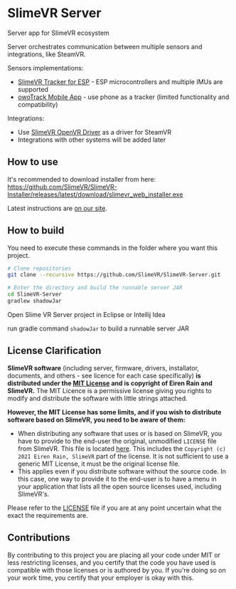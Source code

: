 # SlimeVR Server
Server app for SlimeVR ecosystem

Server orchestrates communication between multiple sensors and integrations, like SteamVR.

Sensors implementations:
* [SlimeVR Tracker for ESP](https://github.com/SlimeVR/SlimeVR-Tracker-ESP) - ESP microcontrollers and multiple IMUs are supported
* [owoTrack Mobile App](https://github.com/abb128/owoTrackVRSyncMobile) - use phone as a tracker (limited functionality and compatibility)

Integrations:
* Use [SlimeVR OpenVR Driver](https://github.com/SlimeVR/SlimeVR-OpenVR-Driver) as a driver for SteamVR
* Integrations with other systems will be added later

## How to use

It's recommended to download installer from here: https://github.com/SlimeVR/SlimeVR-Installer/releases/latest/download/slimevr_web_installer.exe

Latest instructions are [on our site](https://docs.slimevr.dev/server-setup/slimevr-setup.html).

## How to build

You need to execute these commands in the folder where you want this project.

```bash
# Clone repositories
git clone --recursive https://github.com/SlimeVR/SlimeVR-Server.git

# Enter the directory and build the runnable server JAR
cd SlimeVR-Server
gradlew shadowJar
```

Open Slime VR Server project in Eclipse or Intellij Idea

run gradle command `shadowJar` to build a runnable server JAR

## License Clarification

**SlimeVR software** (including server, firmware, drivers, installator, documents, and others - see licence for each case specifically) **is distributed under the [MIT License](https://github.com/SlimeVR/SlimeVR-Server/blob/main/LICENSE) and is copyright of Eiren Rain and SlimeVR.** The MIT Licence is a permissive license giving you rights to modify and distribute the software with little strings attached.

**However, the MIT License has some limits, and if you wish to distribute software based on SlimeVR, you need to be aware of them:**

* When distributing any software that uses or is based on SlimeVR, you have to provide to the end-user the original, unmodified `LICENSE` file from SlimeVR. This file is located [here](https://github.com/SlimeVR/SlimeVR-Server/blob/main/LICENSE). This includes the `Copyright (c) 2021 Eiren Rain, SlimeVR` part of the license. It is not sufficient to use a generic MIT License, it must be the original license file.
* This applies even if you distribute software without the source code. In this case, one way to provide it to the end-user is to have a menu in your application that lists all the open source licenses used, including SlimeVR's.

Please refer to the [LICENSE](https://github.com/SlimeVR/SlimeVR-Server/blob/main/LICENSE) file if you are at any point uncertain what the exact the requirements are.

## Contributions

By contributing to this project you are placing all your code under MIT or less restricting licenses, and you certify that the code you have used is compatible with those licenses or is authored by you. If you're doing so on your work time, you certify that your employer is okay with this.
